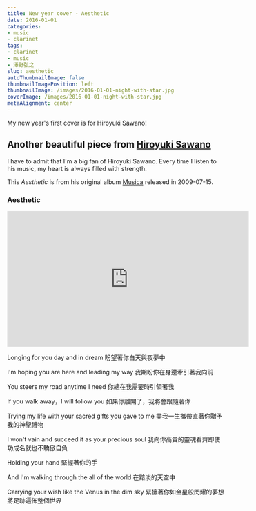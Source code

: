 ```yaml
---
title: New year cover - Aesthetic
date: 2016-01-01
categories:
- music
- clarinet
tags:
- clarinet
- music
- 澤野弘之
slug: aesthetic
autoThumbnailImage: false
thumbnailImagePosition: left
thumbnailImage: /images/2016-01-01-night-with-star.jpg
coverImage: /images/2016-01-01-night-with-star.jpg
metaAlignment: center
---
```


My new year's first cover is for Hiroyuki Sawano!
<!--more-->

## Another beautiful piece from [Hiroyuki Sawano](http://www.sawanohiroyuki.com/)

I have to admit that I'm a big fan of Hiroyuki Sawano. Every time I listen to his music, my heart is always filled with strength. 

This *Aesthetic* is from his original album [Musica](http://www.sawanohiroyuki.com/works-original.html) released in 2009-07-15.

### Aesthetic 

<iframe width="560" height="315" src="https://www.youtube.com/embed/niKDxuHvPfY" frameborder="0" allowfullscreen></iframe>

Longing for you day and in dream
盼望著你白天與夜夢中

I'm hoping you are here and leading my way
我期盼你在身邊牽引著我向前

You steers my road anytime I need
你總在我需要時引領著我

If you walk away，I will follow you
如果你離開了，我將會跟隨著你

Trying my life with your sacred gifts you gave to me
盡我一生攜帶直著你贈予我的神聖禮物

I won't vain and succeed it as your precious soul
我向你高貴的靈魂看齊即使功成名就也不驕傲自負

Holding your hand
緊握著你的手

And I'm walking through the all of the world
在黯淡的天空中

Carrying your wish like the Venus in the dim sky
緊擁著你如金星般閃耀的夢想將足跡遍佈整個世界
